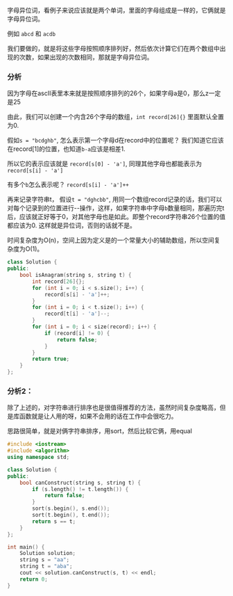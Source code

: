 字母异位词，看例子来说应该就是两个单词，里面的字母组成是一样的，它俩就是字母异位词。

例如 `abcd` 和 `acdb`

我们要做的，就是将这些字母按照顺序排列好，然后依次计算它们在两个数组中出现的次数，如果出现的次数相同，那就是字母异位词。

### 分析

因为字母在ascII表里本来就是按照顺序排列的26个，如果字母a是0，那么z一定是25

由此，我们可以创建一个内含26个字母的数组，`int record[26]{}` 里面默认全置为0.

假如`s = "bcdghb"`, 怎么表示第一个字母d在record中的位置呢？ 我们知道它应该在record[1]的位置，也知道`b-a`应该是相差1.

所以它的表示应该就是 `record[s[0] - 'a']`, 同理其他字母也都能表示为 `record[s[i] - 'a']`

有多个`b`怎么表示呢？ `record[s[i] - 'a']++`

再来记录字符串t， 假设`t = "dghcbb"`,  用同一个数组record记录的话，我们可以对每个记录到的位置进行--操作，这样，如果字符串中字母`b`数量相同，那遍历完t后，应该就正好等于0，对其他字母也是如此。即整个record字符串26个位置的值都应该为0. 这样就是异位词，否则的话就不是。



时间复杂度为O(n)，空间上因为定义是的一个常量大小的辅助数组，所以空间复杂度为O(1)。

```cpp
class Solution {
public:
    bool isAnagram(string s, string t) {
        int record[26]{};
        for (int i = 0; i < s.size(); i++) {
            record[s[i] - 'a']++;
        }
        for (int i = 0; i < t.size(); i++) {
            record[t[i] - 'a']--;
        }
        for (int i = 0; i < size(record); i++) {
            if (record[i] != 0) {
                return false;
            }
        }
        return true;
    }
};
```



### 分析2：

除了上述的，对字符串进行排序也是很值得推荐的方法，虽然时间复杂度略高，但是库函数就是让人用的呀，如果不会用的话在工作中会很吃力。

思路很简单，就是对俩字符串排序，用sort，然后比较它俩，用equal

```cpp
#include <iostream>
#include <algorithm>
using namespace std;

class Solution {
public:
    bool canConstruct(string s, string t) {
        if (s.length() != t.length()) {
            return false;
        }
        sort(s.begin(), s.end());
        sort(t.begin(), t.end());
        return s == t;
    }
};

int main() {
    Solution solution;
    string s = "aa";
    string t = "aba";
    cout << solution.canConstruct(s, t) << endl;
    return 0;
}
```


